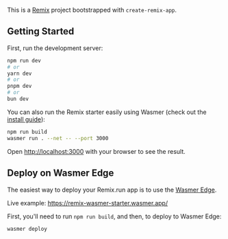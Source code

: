This is a [Remix](https://remix.run/) project bootstrapped with `create-remix-app`.

## Getting Started

First, run the development server:

```bash
npm run dev
# or
yarn dev
# or
pnpm dev
# or
bun dev
```

You can also run the Remix starter easily using Wasmer (check out the [install guide](https://docs.wasmer.io/install)):

```bash
npm run build
wasmer run . --net -- --port 3000
```


Open [http://localhost:3000](http://localhost:3000) with your browser to see the result.

## Deploy on Wasmer Edge

The easiest way to deploy your Remix.run app is to use the [Wasmer Edge](https://wasmer.io/products/edge).

Live example: https://remix-wasmer-starter.wasmer.app/

First, you'll need to run `npm run build`, and then, to deploy to Wasmer Edge:

```bash
wasmer deploy
```
